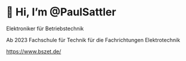 # 👋 Hi, I’m @PaulSattler
  Elektroniker für Betriebstechnik 

Ab 2023 Fachschule für Technik für die Fachrichtungen Elektrotechnik

https://www.bszet.de/
  
#

<!---
PaulSattler/PaulSattler is a ✨ special ✨ repository because its `README.md` (this file) appears on your GitHub profile.
You can click the Preview link to take a look at your changes.
--->
